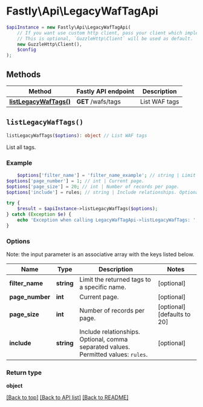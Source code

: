 # Fastly\Api\LegacyWafTagApi


```php
$apiInstance = new Fastly\Api\LegacyWafTagApi(
    // If you want use custom http client, pass your client which implements `GuzzleHttp\ClientInterface`.
    // This is optional, `GuzzleHttp\Client` will be used as default.
    new GuzzleHttp\Client(),
    $config
);
```

## Methods

Method | Fastly API endpoint | Description
------------- | ------------- | -------------
[**listLegacyWafTags()**](LegacyWafTagApi.md#listLegacyWafTags) | **GET** /wafs/tags | List WAF tags


## `listLegacyWafTags()`

```php
listLegacyWafTags($options): object // List WAF tags
```

List all tags.

### Example
```php
    $options['filter_name'] = 'filter_name_example'; // string | Limit the returned tags to a specific name.
$options['page_number'] = 1; // int | Current page.
$options['page_size'] = 20; // int | Number of records per page.
$options['include'] = rules; // string | Include relationships. Optional, comma separated values. Permitted values: `rules`.

try {
    $result = $apiInstance->listLegacyWafTags($options);
} catch (Exception $e) {
    echo 'Exception when calling LegacyWafTagApi->listLegacyWafTags: ', $e->getMessage(), PHP_EOL;
}
```

### Options

Note: the input parameter is an associative array with the keys listed below.

Name | Type | Description  | Notes
------------- | ------------- | ------------- | -------------
**filter_name** | **string** | Limit the returned tags to a specific name. | [optional]
**page_number** | **int** | Current page. | [optional]
**page_size** | **int** | Number of records per page. | [optional] [defaults to 20]
**include** | **string** | Include relationships. Optional, comma separated values. Permitted values: `rules`. | [optional]

### Return type

**object**

[[Back to top]](#) [[Back to API list]](../../README.md#endpoints)
[[Back to README]](../../README.md)
